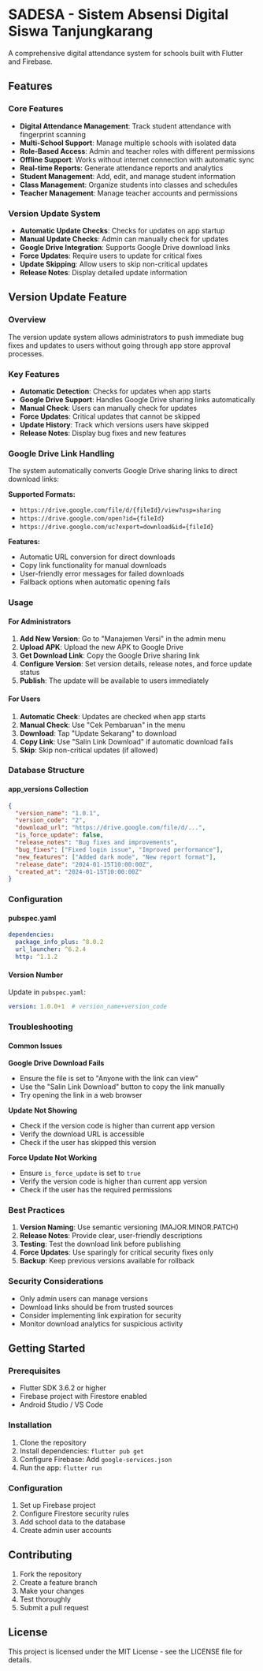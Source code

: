 # SADESA - Sistem Absensi Digital Siswa Tanjungkarang

A comprehensive digital attendance system for schools built with Flutter and Firebase.

## Features

### Core Features
- **Digital Attendance Management**: Track student attendance with fingerprint scanning
- **Multi-School Support**: Manage multiple schools with isolated data
- **Role-Based Access**: Admin and teacher roles with different permissions
- **Offline Support**: Works without internet connection with automatic sync
- **Real-time Reports**: Generate attendance reports and analytics
- **Student Management**: Add, edit, and manage student information
- **Class Management**: Organize students into classes and schedules
- **Teacher Management**: Manage teacher accounts and permissions

### Version Update System
- **Automatic Update Checks**: Checks for updates on app startup
- **Manual Update Checks**: Admin can manually check for updates
- **Google Drive Integration**: Supports Google Drive download links
- **Force Updates**: Require users to update for critical fixes
- **Update Skipping**: Allow users to skip non-critical updates
- **Release Notes**: Display detailed update information

## Version Update Feature

### Overview
The version update system allows administrators to push immediate bug fixes and updates to users without going through app store approval processes.

### Key Features
- **Automatic Detection**: Checks for updates when app starts
- **Google Drive Support**: Handles Google Drive sharing links automatically
- **Manual Check**: Users can manually check for updates
- **Force Updates**: Critical updates that cannot be skipped
- **Update History**: Track which versions users have skipped
- **Release Notes**: Display bug fixes and new features

### Google Drive Link Handling
The system automatically converts Google Drive sharing links to direct download links:

**Supported Formats:**
- `https://drive.google.com/file/d/{fileId}/view?usp=sharing`
- `https://drive.google.com/open?id={fileId}`
- `https://drive.google.com/uc?export=download&id={fileId}`

**Features:**
- Automatic URL conversion for direct downloads
- Copy link functionality for manual downloads
- User-friendly error messages for failed downloads
- Fallback options when automatic opening fails

### Usage

#### For Administrators
1. **Add New Version**: Go to "Manajemen Versi" in the admin menu
2. **Upload APK**: Upload the new APK to Google Drive
3. **Get Download Link**: Copy the Google Drive sharing link
4. **Configure Version**: Set version details, release notes, and force update status
5. **Publish**: The update will be available to users immediately

#### For Users
1. **Automatic Check**: Updates are checked when app starts
2. **Manual Check**: Use "Cek Pembaruan" in the menu
3. **Download**: Tap "Update Sekarang" to download
4. **Copy Link**: Use "Salin Link Download" if automatic download fails
5. **Skip**: Skip non-critical updates (if allowed)

### Database Structure

#### app_versions Collection
```json
{
  "version_name": "1.0.1",
  "version_code": "2",
  "download_url": "https://drive.google.com/file/d/...",
  "is_force_update": false,
  "release_notes": "Bug fixes and improvements",
  "bug_fixes": ["Fixed login issue", "Improved performance"],
  "new_features": ["Added dark mode", "New report format"],
  "release_date": "2024-01-15T10:00:00Z",
  "created_at": "2024-01-15T10:00:00Z"
}
```

### Configuration

#### pubspec.yaml
```yaml
dependencies:
  package_info_plus: ^8.0.2
  url_launcher: ^6.2.4
  http: ^1.1.2
```

#### Version Number
Update in `pubspec.yaml`:
```yaml
version: 1.0.0+1  # version_name+version_code
```

### Troubleshooting

#### Common Issues

**Google Drive Download Fails**
- Ensure the file is set to "Anyone with the link can view"
- Use the "Salin Link Download" button to copy the link manually
- Try opening the link in a web browser

**Update Not Showing**
- Check if the version code is higher than current app version
- Verify the download URL is accessible
- Check if the user has skipped this version

**Force Update Not Working**
- Ensure `is_force_update` is set to `true`
- Verify the version code is higher than current app version
- Check if the user has the required permissions

### Best Practices

1. **Version Naming**: Use semantic versioning (MAJOR.MINOR.PATCH)
2. **Release Notes**: Provide clear, user-friendly descriptions
3. **Testing**: Test the download link before publishing
4. **Force Updates**: Use sparingly for critical security fixes only
5. **Backup**: Keep previous versions available for rollback

### Security Considerations

- Only admin users can manage versions
- Download links should be from trusted sources
- Consider implementing link expiration for security
- Monitor download analytics for suspicious activity

## Getting Started

### Prerequisites
- Flutter SDK 3.6.2 or higher
- Firebase project with Firestore enabled
- Android Studio / VS Code

### Installation
1. Clone the repository
2. Install dependencies: `flutter pub get`
3. Configure Firebase: Add `google-services.json`
4. Run the app: `flutter run`

### Configuration
1. Set up Firebase project
2. Configure Firestore security rules
3. Add school data to the database
4. Create admin user accounts

## Contributing

1. Fork the repository
2. Create a feature branch
3. Make your changes
4. Test thoroughly
5. Submit a pull request

## License

This project is licensed under the MIT License - see the LICENSE file for details.
